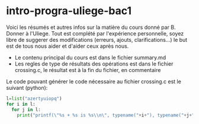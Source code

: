 # intro-progra-uliege-bac1

Voici les résumés et autres infos sur la matière du cours donné par B. Donner à l'Uliege. Tout est complété par l'expérience personnelle, soyez libre de suggerer des modifications (erreurs, ajouts, clarifications...) le but est de tous nous aider et d'aider ceux après nous.

* Le contenu principal du cours est dans le fichier summary.md
* Les regles de type de résultats des opérations est dans le fichier crossing.c, le résultat est à la fin du fichier, en commentaire

Le code pouvant générer le code nécessaire au fichier crossing.c est le suivant (python):
``` py
l=list("azertyuiopq")
for i in l:
  for j in l:
    print("printf(\"%s + %s is %s\\n\", typename("+i+"), typename("+j+"), typename("+i+" + "+j+"));")
```
